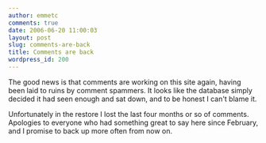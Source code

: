 ```yaml
---
author: emmetc
comments: true
date: 2006-06-20 11:00:03
layout: post
slug: comments-are-back
title: Comments are back
wordpress_id: 200
---
```


The good news is that comments are working on this site again, having been laid to ruins by comment spammers. It looks like the database simply decided it had seen enough and sat down, and to be honest I can't blame it.

Unfortunately in the restore I lost the last four months or so of comments. Apologies to everyone who had something great to say here since February, and I promise to back up more often from now on.

